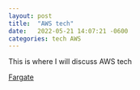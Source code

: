 ```yaml
---
layout: post
title:  "AWS tech"
date:   2022-05-21 14:07:21 -0600
categories: tech AWS
---
```

This is where I will discuss AWS tech

[Fargate](https://tdfacer.github.io/tech/aws-fargate)
